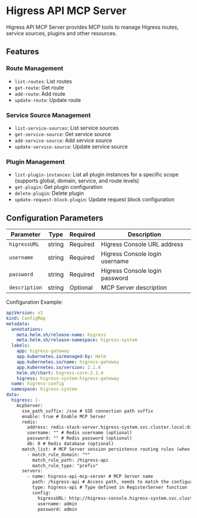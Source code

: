 # Higress API MCP Server

Higress API MCP Server provides MCP tools to manage Higress routes, service sources, plugins and other resources.

## Features

### Route Management
- `list-routes`: List routes
- `get-route`: Get route
- `add-route`: Add route
- `update-route`: Update route

### Service Source Management
- `list-service-sources`: List service sources
- `get-service-source`: Get service source
- `add-service-source`: Add service source
- `update-service-source`: Update service source

### Plugin Management
- `list-plugin-instances`: List all plugin instances for a specific scope (supports global, domain, service, and route levels)
- `get-plugin`: Get plugin configuration
- `delete-plugin`: Delete plugin
- `update-request-block-plugin`: Update request block configuration

## Configuration Parameters

| Parameter | Type | Required | Description |
|-----------|------|----------|-------------|
| `higressURL` | string | Required | Higress Console URL address |
| `username` | string | Required | Higress Console login username |
| `password` | string | Required | Higress Console login password |
| `description` | string | Optional | MCP Server description |

Configuration Example:

```yaml
apiVersion: v1
kind: ConfigMap
metadata:
  annotations:
    meta.helm.sh/release-name: higress
    meta.helm.sh/release-namespace: higress-system
  labels:
    app: higress-gateway
    app.kubernetes.io/managed-by: Helm
    app.kubernetes.io/name: higress-gateway
    app.kubernetes.io/version: 2.1.4
    helm.sh/chart: higress-core-2.1.4
    higress: higress-system-higress-gateway
  name: higress-config
  namespace: higress-system
data:
  higress: |-
    mcpServer:
      sse_path_suffix: /sse # SSE connection path suffix
      enable: true # Enable MCP Server
      redis:
        address: redis-stack-server.higress-system.svc.cluster.local:6379 # Redis service address
        username: "" # Redis username (optional)
        password: "" # Redis password (optional)
        db: 0 # Redis database (optional)
      match_list: # MCP Server session persistence routing rules (when matching the following paths, it will be recognized as an MCP session and maintained through SSE)
        - match_rule_domain: "*"
          match_rule_path: /higress-api
          match_rule_type: "prefix"
      servers:
        - name: higress-api-mcp-server # MCP Server name
          path: /higress-api # Access path, needs to match the configuration in match_list
          type: higress-api # Type defined in RegisterServer function
          config:
            higressURL: http://higress-console.higress-system.svc.cluster.local:8080
            username: admin
            password: admin
```

